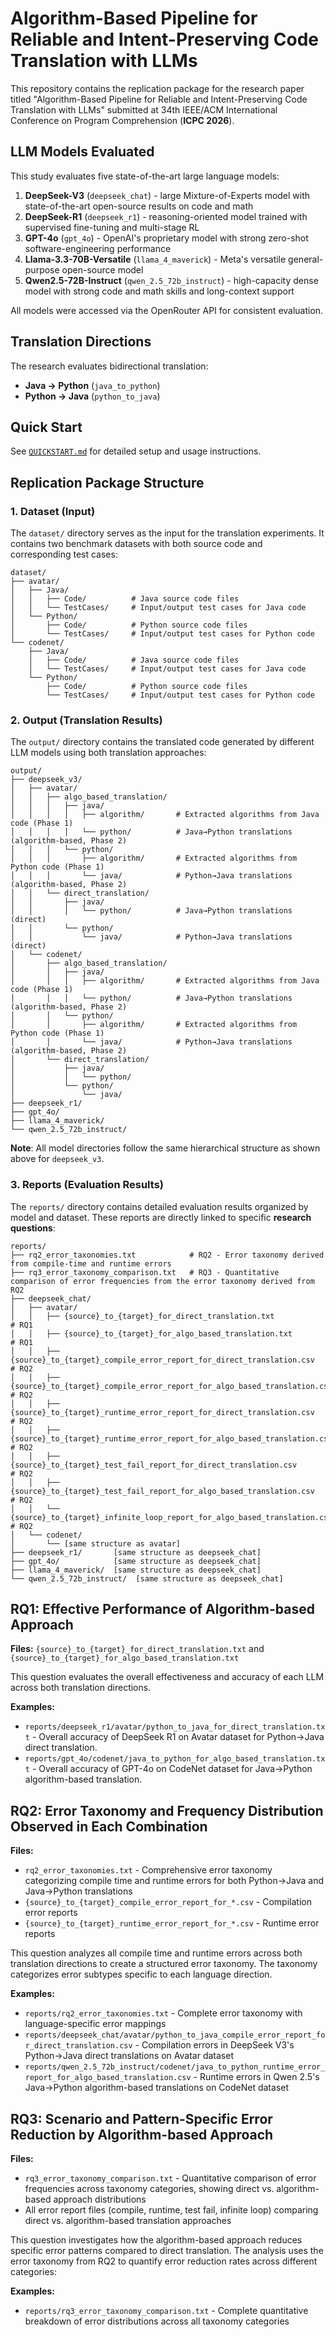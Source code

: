 # Algorithm-Based Pipeline for Reliable and Intent-Preserving Code Translation with LLMs

This repository contains the replication package for the research paper titled "Algorithm-Based Pipeline for Reliable and Intent-Preserving Code Translation with LLMs" submitted at 34th IEEE/ACM International Conference on Program Comprehension (**ICPC 2026**).

## LLM Models Evaluated

This study evaluates five state-of-the-art large language models:

1. **DeepSeek-V3** (`deepseek_chat`) - large Mixture-of-Experts model with state-of-the-art open-source results on code and math
2. **DeepSeek-R1** (`deepseek_r1`) - reasoning-oriented model trained with supervised fine-tuning and multi-stage RL
3. **GPT-4o** (`gpt_4o`) - OpenAI's proprietary model with strong zero-shot software-engineering performance
4. **Llama-3.3-70B-Versatile** (`llama_4_maverick`) - Meta's versatile general-purpose open-source model
5. **Qwen2.5-72B-Instruct** (`qwen_2.5_72b_instruct`) - high-capacity dense model with strong code and math skills and long-context support

All models were accessed via the OpenRouter API for consistent evaluation.

## Translation Directions

The research evaluates bidirectional translation:
- **Java → Python** (`java_to_python`)
- **Python → Java** (`python_to_java`)

## Quick Start

See [`QUICKSTART.md`](QUICKSTART.md) for detailed setup and usage instructions.

## Replication Package Structure

### 1. Dataset (Input)

The `dataset/` directory serves as the input for the translation experiments. It contains two benchmark datasets with both source code and corresponding test cases:

```
dataset/
├── avatar/
│   ├── Java/
│   │   ├── Code/          # Java source code files
│   │   └── TestCases/     # Input/output test cases for Java code
│   └── Python/
│       ├── Code/          # Python source code files
│       └── TestCases/     # Input/output test cases for Python code
└── codenet/
    ├── Java/
    │   ├── Code/          # Java source code files
    │   └── TestCases/     # Input/output test cases for Java code
    └── Python/
        ├── Code/          # Python source code files
        └── TestCases/     # Input/output test cases for Python code
```

### 2. Output (Translation Results)

The `output/` directory contains the translated code generated by different LLM models using both translation approaches:

```
output/
├── deepseek_v3/
│   ├── avatar/
│   │   ├── algo_based_translation/
│   │   │   ├── java/
│   │   │   │   ├── algorithm/       # Extracted algorithms from Java code (Phase 1)
│   │   │   │   └── python/          # Java→Python translations (algorithm-based, Phase 2)
│   │   │   └── python/
│   │   │       ├── algorithm/       # Extracted algorithms from Python code (Phase 1)
│   │   │       └── java/            # Python→Java translations (algorithm-based, Phase 2)
│   │   └── direct_translation/  
│   │       ├── java/
│   │       │   └── python/          # Java→Python translations (direct)
│   │       └── python/
│   │           └── java/            # Python→Java translations (direct)
│   └── codenet/
│       ├── algo_based_translation/
│       │   ├── java/
│       │   │   ├── algorithm/       # Extracted algorithms from Java code (Phase 1)
│       │   │   └── python/          # Java→Python translations (algorithm-based, Phase 2)
│       │   └── python/
│       │       ├── algorithm/       # Extracted algorithms from Python code (Phase 1)
│       │       └── java/            # Python→Java translations (algorithm-based, Phase 2)
│       └── direct_translation/
│           ├── java/
│           │   └── python/
│           └── python/
│               └── java/
├── deepseek_r1/
├── gpt_4o/
├── llama_4_maverick/
└── qwen_2.5_72b_instruct/
```

**Note**: All model directories follow the same hierarchical structure as shown above for `deepseek_v3`.

### 3. Reports (Evaluation Results)

The `reports/` directory contains detailed evaluation results organized by model and dataset. These reports are directly linked to specific **research questions**:

```
reports/
├── rq2_error_taxonomies.txt            # RQ2 - Error taxonomy derived from compile-time and runtime errors
├── rq3_error_taxonomy_comparison.txt   # RQ3 - Quantitative comparison of error frequencies from the error taxonomy derived from RQ2
├── deepseek_chat/
│   ├── avatar/
│   │   ├── {source}_to_{target}_for_direct_translation.txt                           # RQ1
│   │   ├── {source}_to_{target}_for_algo_based_translation.txt                       # RQ1
│   │   ├── {source}_to_{target}_compile_error_report_for_direct_translation.csv      # RQ2
│   │   ├── {source}_to_{target}_compile_error_report_for_algo_based_translation.csv  # RQ2
│   │   ├── {source}_to_{target}_runtime_error_report_for_direct_translation.csv      # RQ2
│   │   ├── {source}_to_{target}_runtime_error_report_for_algo_based_translation.csv  # RQ2
│   │   ├── {source}_to_{target}_test_fail_report_for_direct_translation.csv          # RQ2
│   │   ├── {source}_to_{target}_test_fail_report_for_algo_based_translation.csv      # RQ2
│   │   └── {source}_to_{target}_infinite_loop_report_for_algo_based_translation.csv  # RQ2
│   └── codenet/
│       └── [same structure as avatar]
├── deepseek_r1/       [same structure as deepseek_chat]
├── gpt_4o/            [same structure as deepseek_chat]
├── llama_4_maverick/  [same structure as deepseek_chat]
└── qwen_2.5_72b_instruct/  [same structure as deepseek_chat]
```

## RQ1: Effective Performance of Algorithm-based Approach

**Files:** `{source}_to_{target}_for_direct_translation.txt` and `{source}_to_{target}_for_algo_based_translation.txt`

This question evaluates the overall effectiveness and accuracy of each LLM across both translation directions.

**Examples:**
- `reports/deepseek_r1/avatar/python_to_java_for_direct_translation.txt` - Overall accuracy of DeepSeek R1 on Avatar dataset for Python→Java direct translation.
- `reports/gpt_4o/codenet/java_to_python_for_algo_based_translation.txt` - Overall accuracy of GPT-4o on CodeNet dataset for Java→Python algorithm-based translation.

## RQ2: Error Taxonomy and Frequency Distribution Observed in Each Combination

**Files:** 
- `rq2_error_taxonomies.txt` - Comprehensive error taxonomy categorizing compile time and runtime errors for both Python→Java and Java→Python translations
- `{source}_to_{target}_compile_error_report_for_*.csv` - Compilation error reports
- `{source}_to_{target}_runtime_error_report_for_*.csv` - Runtime error reports

This question analyzes all compile time and runtime errors across both translation directions to create a structured error taxonomy. The taxonomy categorizes error subtypes specific to each language direction.

**Examples:**
- `reports/rq2_error_taxonomies.txt` - Complete error taxonomy with language-specific error mappings
- `reports/deepseek_chat/avatar/python_to_java_compile_error_report_for_direct_translation.csv` - Compilation errors in DeepSeek V3's Python→Java direct translations on Avatar dataset
- `reports/qwen_2.5_72b_instruct/codenet/java_to_python_runtime_error_report_for_algo_based_translation.csv` - Runtime errors in Qwen 2.5's Java→Python algorithm-based translations on CodeNet dataset

## RQ3: Scenario and Pattern-Specific Error Reduction by Algorithm-based Approach

**Files:** 
- `rq3_error_taxonomy_comparison.txt` - Quantitative comparison of error frequencies across taxonomy categories, showing direct vs. algorithm-based approach distributions
- All error report files (compile, runtime, test fail, infinite loop) comparing direct vs. algorithm-based translation approaches

This question investigates how the algorithm-based approach reduces specific error patterns compared to direct translation. The analysis uses the error taxonomy from RQ2 to quantify error reduction rates across different categories:

**Examples:**
- `reports/rq3_error_taxonomy_comparison.txt` - Complete quantitative breakdown of error distributions across all taxonomy categories
